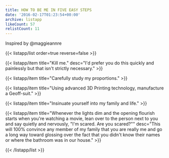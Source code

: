 ```yaml
---
title: HOW TO BE ME IN FIVE EASY STEPS
date: '2016-02-17T01:23:54+00:00'
archive: listapp
likeCount: 57
relistCount: 11
---
```


Inspired by @maggieannre

<!--more-->

{{< listapp/list order=true reverse=false >}}

   {{< listapp/item title="Kill me."
      desc="I'd prefer you do this quickly and painlessly but that isn't strictly necessary." >}}

   {{< listapp/item title="Carefully study my proportions." >}}

   {{< listapp/item title="Using advanced 3D Printing technology, manufacture a Geoff-suit." >}}

   {{< listapp/item title="Insinuate yourself into my family and life." >}}

   {{< listapp/item title="Whenever the lights dim and the opening flourish starts when you're watching a movie, lean over to the person next to you and say quietly and nervously, \"I'm scared. Are you scared?\""
      desc="This will 100% convince any member of my family that you are really me and go a long way toward glossing over the fact that you didn't know their names or where the bathroom was in our house." >}}

{{< /listapp/list >}}
